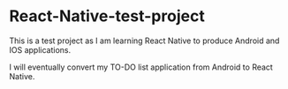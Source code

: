 # React-Native-test-project
This is a test project as I am learning React Native to produce Android and IOS applications.

I will eventually convert my TO-DO list application from Android to React Native.
